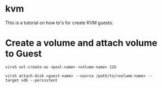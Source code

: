 # kvm

This is a tutorial on how to's for create KVM guests. 

# Create a volume and attach volume to Guest
`virsh vol-create-as <pool-name> <volume-name> 12G`

`virsh attach-disk <guest-name> --source /path/to/<volume-name> --target vdb --persistent`
